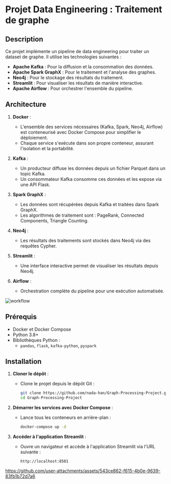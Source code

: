 # **Projet Data Engineering : Traitement de graphe**

## **Description**
Ce projet implémente un pipeline de data engineering pour traiter un dataset de graphe. Il utilise les technologies suivantes :
- **Apache Kafka** : Pour la diffusion et la consommation des données.
- **Apache Spark GraphX** : Pour le traitement et l'analyse des graphes.
- **Neo4j** : Pour le stockage des résultats du traitement.
- **Streamlit** : Pour visualiser les résultats de manière interactive.
- **Apache Airflow** : Pour orchestrer l'ensemble du pipeline.

## **Architecture**
1. **Docker** :
   - L'ensemble des services nécessaires (Kafka, Spark, Neo4j, Airflow) est conteneurisé avec Docker Compose pour simplifier le déploiement.
   - Chaque service s'exécute dans son propre conteneur, assurant l'isolation et la portabilité.
     
2. **Kafka** :
   - Un producteur diffuse les données depuis un fichier Parquet dans un topic Kafka.
   - Un consommateur Kafka consomme ces données et les expose via une API Flask.

3. **Spark GraphX** :
   - Les données sont récupérées depuis Kafka et traitées dans Spark GraphX.
   - Les algorithmes de traitement sont : PageRank, Connected Components, Triangle Counting.

4. **Neo4j** :
   - Les résultats des traitements sont stockés dans Neo4j via des requêtes Cypher.

5. **Streamlit** :
   - Une interface interactive permet de visualiser les résultats depuis Neo4j.

6. **Airflow** :
   - Orchestration complète du pipeline pour une exécution automatisée.
  
![workflow](https://github.com/user-attachments/assets/613d7ce0-d545-4315-b37e-fc91b77f0518)

## **Prérequis**
- Docker et Docker Compose
- Python 3.8+
- Bibliothèques Python :
  - `pandas`, `flask`, `kafka-python`, `pyspark`

## **Installation**
1. **Cloner le dépôt** :
   - Clone le projet depuis le dépôt Git :
     ```bash
     git clone https://github.com/nada-han/Graph-Processing-Project.git
     cd Graph-Processing-Project
     ```

2. **Démarrer les services avec Docker Compose** :
   - Lance tous les conteneurs en arrière-plan :
     ```bash
     docker-compose up -d
     ```
3. **Accéder à l'application Streamlit** :
   - Ouvre un navigateur et accède à l'application Streamlit via l'URL suivante :
     ```
     http://localhost:8501
     ```
https://github.com/user-attachments/assets/543ce862-f615-4b0e-9639-83fb1b72d7a6
